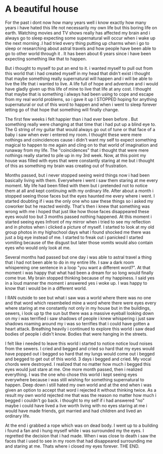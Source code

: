 # A beautiful house


For the past i dont now how many years well i know exactly how many years i have hated this life not necessarily my own life but this boring life on earth. Watching movies and TV shows really has affected my brain and i always go to sleep expecting some supernatural will occur when i wake up the next morning .I had tried every thing putting up charms when i go to sleep or researching about astral travels and how people have been able to go to other world through it . It has been about 6 years since i have been expecting something like that to happen.

But i thought to myself to put an end to it. i wanted myself to pull out from this world that i had created myself in my head that didn't exist i thought that maybe something really supernatural will happen and i will be able to live the life that i wanted to live. A  life full of hope and adventure and i would have gladly given up this life of mine to live that life at any cost. I thought that maybe that is something i always had been using to cope and escape from my real world problems, so i gave it up I STOPPED hoping for anything supernatural or out of this word to happen and when i went to sleep forever letting go of that hope that something will finally change.

The first few weeks i felt happier than i had ever been before . But something really were changing at that time that i had put up a blind eye to. The G string of my guitar that would always go out of tune or that face of a baby i saw when ever i entered my room. I thought these were mere nothings and coincidences cause i didn't want my self to expect something magical to happen to me again  and cling on to that world of imagination and runaway from my life. The "coincidences" that i thought that were mere nothings really started to pile up in my 3rd week. Now, at this point my house was filled with eyes that were constantly staring at me but i thought of this as something my brain was creating out of frustration.

Months passed, but i never stopped seeing weird things now i had been basically living with them. Everywhere i went i  saw them staring at me every moment. My life had been filled with them but i pretended not to notice them at all and kept continuing with my ordinary life. After about a month i stopped seeing those faces but the eyes haunted me every where i went. I started doubting if i was the only one who saw these things so i asked my coworker but he reacted weirdly. That's then i knew that something was wrong with me i hoped that just like how those faces disappeared these eyes would too but 3 months passed nothing happened. At this moment i started seeing eyes Infront of my mirror when i tried to see my reflection and in photos when i clicked a picture of myself. I started to look at my old group photos in my highschool days what i found shocked me there was just a big eye instead of me. I started to freak out i panicked I started vomiting because of the disgust but later those vomits would also contain eyes who would only look at me.

Several months had passed but one day i was able to astral travel a thing that i had not been able to do in my entire life. I saw a dark room whispereing one sentence in a loop "you want a different word?". At that moment i was happy that what had been a dream for so long would finally come true. My brain stopped thinking because of my happiness. I said yes in a loud manner the moment i answered yes i woke up. I was happy to know that i would be in a different world.

I RAN outside to see but what i saw was a world where there was no one and that word which resembeled mine a word where there were eyes every where staring at me constantly not only in my house but in the buildings, sewers, i look up tp the sun but there was a massive  eyeball looking down on my i was terrified i saw shadows of people i knew whispering i just saw shadows roaming around my i was so terrifies that i could have gotten a heart attack. Breathing heavily i continued to explore this world i saw dead bodies of people i didn't know. Bodies that were hanging in the streets.

I felt like i needed to leave this world i started to notice notice loud noises from the sewers. I cried and begged and cried so hard that my eyes would have popped out i begged so hard that my lungs would come out i begged and begged to get out of this world. 3 days i begged and cried. My vocal chords were destroyed. I realized that no matter how much i begged this eyes would just stare at me. One more month passed, then i realized everything. I was the one who chose this world i kept seeing eyes everywhere because i was still wishing for something supernatural to happen. Deep down i still hated my own world and at the end when i was given an option to accept that word i rejected it without thinking twice. As a result my own world rejected me that was the reason no matter how much i begged i couldn't go back. i thought to my self if i had answered "no" maybe i could have lived a live worth living with no eyes staring at me i would have made friends, got married and had children and lived an ordinary life.

At the end i grabbed a rope which was on dead body. I went up to a building i found a fan and i hung myself while i was surrounded my the eyes. I regretted the decision that i had made. When i was close to death i saw the faces that i used to see in my room that had disappeared surrounding me and staring at me. Thats where i closed my eyes forever. THE END.

